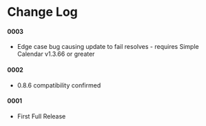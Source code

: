 # Change Log

#### 0003

- Edge case bug causing update to fail resolves - requires Simple Calendar v1.3.66 or greater

#### 0002

- 0.8.6 compatibility confirmed

#### 0001

- First Full Release